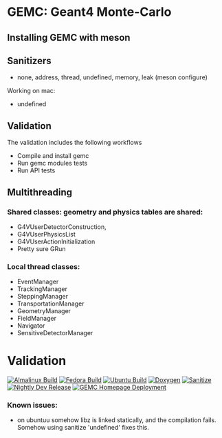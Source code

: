 # GEMC: Geant4 Monte-Carlo 

## Installing GEMC with meson


## Sanitizers

- none, address, thread, undefined, memory, leak (meson configure)

Working on mac:

- undefined

## Validation

The validation includes the following workflows

- Compile and install gemc
- Run gemc modules tests
- Run API tests


## Multithreading

### Shared classes: geometry and physics tables are shared:
- G4VUserDetectorConstruction,
- G4VUserPhysicsList
- G4VUserActionInitialization
- Pretty sure GRun

### Local thread classes:
- EventManager
- TrackingManager
- SteppingManager
- TransportationManager
- GeometryManager
- FieldManager
- Navigator
- SensitiveDetectorManager

# Validation

[![Almalinux Build](https://github.com/gemc/src/actions/workflows/build_gemc_almalinux.yml/badge.svg)](https://github.com/gemc/src/actions/workflows/build_gemc_almalinux.yml)
[![Fedora Build](https://github.com/gemc/src/actions/workflows/build_gemc_fedora.yml/badge.svg)](https://github.com/gemc/src/actions/workflows/build_gemc_fedora.yml)
[![Ubuntu Build](https://github.com/gemc/src/actions/workflows/build_gemc_ubuntu.yml/badge.svg)](https://github.com/gemc/src/actions/workflows/build_gemc_ubuntu.yml)
[![Doxygen](https://github.com/gemc/src/actions/workflows/doxygen.yaml/badge.svg)](https://github.com/gemc/src/actions/workflows/doxygen.yaml)
[![Sanitize](https://github.com/gemc/src/actions/workflows/sanitize.yaml/badge.svg)](https://github.com/gemc/src/actions/workflows/sanitize.yaml)
[![Nightly Dev Release](https://github.com/gemc/src/actions/workflows/dev_release.yml/badge.svg)](https://github.com/gemc/src/actions/workflows/dev_release.yml)
[![GEMC Homepage Deployment](https://github.com/gemc/home/actions/workflows/jekyll.yml/badge.svg)](https://github.com/gemc/home/actions/workflows/jekyll.yml)



### Known issues:

- on ubuntuu  somehow libz is linked statically, and the compilation fails. Somehow using sanitize 'undefined' fixes this.